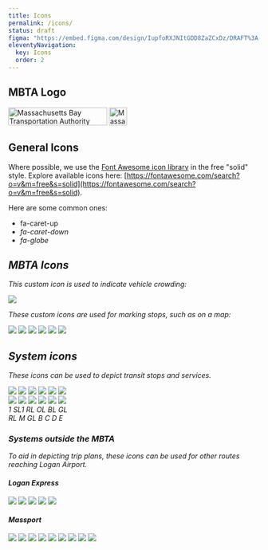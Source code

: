 ```yaml
---
title: Icons
permalink: /icons/
status: draft
figma: "https://embed.figma.com/design/IupfoRXJNItGDD8ZaZCxDz/DRAFT%3A-Rider-Design-System-Components?m=auto&node-id=159-523&embed-host=share"
eleventyNavigation:
  key: Icons
  order: 2
---
```


<style>
article img {
  &:not:first-child {
    margin-inline: var(--spacing-lg);
  }

  &[src*="/static/images/icon"] {
    width: 1.5rem;
    height: 1.5rem;

    &[src*="small"] {
      width: 1rem;
      height: 1rem;
    }
  }
}
article ul i { display: inline-block; margin-left: var(--spacing-sm) }
article li { font-family: monospace }
article .route-icon {
  font-weight: 700;
  font-family: var(--font-family-heading);
  padding-left: 7px;
  padding-right: 7px;
  padding-block: 2px;
  line-height: 1.25;
}
</style>

## MBTA Logo

<img role="img" src="/static/images/mbta-name-and-logo.svg"  width="198" height="36" alt="Massachusetts Bay Transportation Authority" />
<img role="img" src="/static/images/mbta-logo.svg" width="36" height="36" alt="Massachusetts Bay Transportation Authority" />

## General Icons

Where possible, we use the [Font Awesome icon library](https://fontawesome.com/icons) in the free "solid" style. Explore available icons here: [https://fontawesome.com/search?o=v&m=free&s=solid](https://fontawesome.com/search?o=v&m=free&s=solid).

Here are some common ones:
<ul>
<li>fa-caret-up <i class="fa-solid fa-fw fa-caret-up" /></li>
<li>fa-caret-down <i class="fa-solid fa-fw fa-caret-down" /></li>
<li>fa-globe <i class="fa-solid fa-fw fa-globe" /></li>
</ul>

## MBTA Icons

This custom icon is used to indicate vehicle crowding:
<div class="flex gap-1 my-md">
  <img src="/static/images/icon-crowding.svg" />
</div>

These custom icons are used for marking stops, such as on a map:
<div class="flex gap-1 my-md">
  <img src="/static/images/icon-stop-default.svg" />
  <img src="/static/images/icon-stop-small.svg" />
  <img src="/static/images/icon-map-stop-marker.svg" />
  <img src="/static/images/icon-map-stop-marker-hover.svg" />
  <img src="/static/images/icon-map-station-marker.svg" />
  <img src="/static/images/icon-map-station-marker-hover.svg" />
</div>

## System icons

These icons can be used to depict transit stops and services.

<div class="flex gap-1 my-md">
  <img src="/static/images/icon-mode-subway-default.svg" />
  <img src="/static/images/icon-mode-trolley-default.svg" />
  <img src="/static/images/icon-mode-commuter-rail-default.svg" />
  <img src="/static/images/icon-mode-bus-default.svg" />
  <img src="/static/images/icon-mode-ferry-default.svg" />
  <img src="/static/images/icon-the-ride-default.svg" />
</div>

<div class="flex gap-1 my-md">
  <img src="/static/images/icon-mode-subway-small.svg" />
  <img src="/static/images/icon-mode-trolley-small.svg" />
  <img src="/static/images/icon-mode-commuter-rail-small.svg" />
  <img src="/static/images/icon-mode-bus-small.svg" />
  <img src="/static/images/icon-mode-ferry-small.svg" />
  <img src="/static/images/icon-the-ride-small.svg" />
</div>

<div class="flex gap-1 my-md">
  <span class="route-icon rounded-md bg-brandBus text-black">1</span>
  <span class="route-icon rounded-md bg-silverLine text-white">SL1</span>
  <span class="route-icon rounded-full bg-redLine text-white">RL</span>
  <span class="route-icon rounded-full bg-orangeLine text-white">OL</span>
  <span class="route-icon rounded-full bg-blueLine text-white">BL</span>
  <span class="route-icon rounded-full bg-greenLine text-white">GL</span>
</div>

<div class="flex gap-1 mt-1">
  <span class="route-icon rounded-full bg-redLine text-white">RL</span>
  <span class="route-icon rounded-full bg-redLine text-white">M</span>
  <span class="route-icon rounded-full bg-greenLine text-white">GL</span>
  <span class="route-icon rounded-full bg-greenLine text-white !px-0 w-lg h-lg text-center">B</span>
  <span class="route-icon rounded-full bg-greenLine text-white !px-0 w-lg h-lg text-center">C</span>
  <span class="route-icon rounded-full bg-greenLine text-white !px-0 w-lg h-lg text-center">D</span>
  <span class="route-icon rounded-full bg-greenLine text-white !px-0 w-lg h-lg text-center">E</span>
</div>

### Systems outside the MBTA

To aid in depicting trip plans, these icons can be used for other routes reaching Logan Airport.

#### Logan Express

<div class="flex gap-1">
  <img src="/static/images/icon-logan-express-BB.svg" />
  <img src="/static/images/icon-logan-express-BT.svg" />
  <img src="/static/images/icon-logan-express-DV.svg" />
  <img src="/static/images/icon-logan-express-FH.svg" />
  <img src="/static/images/icon-logan-express-WO.svg" />
</div>

#### Massport

<div class="flex gap-1">
  <img src="/static/images/icon-massport-11.svg" />
  <img src="/static/images/icon-massport-22.svg" />
  <img src="/static/images/icon-massport-33.svg" />
  <img src="/static/images/icon-massport-44.svg" />
  <img src="/static/images/icon-massport-55.svg" />
  <img src="/static/images/icon-massport-66.svg" />
  <img src="/static/images/icon-massport-77.svg" />
  <img src="/static/images/icon-massport-88.svg" />
  <img src="/static/images/icon-massport-99.svg" />
</div>
